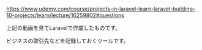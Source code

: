 https://www.udemy.com/course/projects-in-laravel-learn-laravel-building-10-projects/learn/lecture/16259802#questions

上記の動画を見てLaravelで作成したものです。

ビジネスの取引先などを記録しておくツールです。
